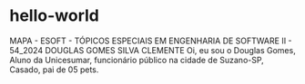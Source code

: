 # hello-world
MAPA - ESOFT - TÓPICOS ESPECIAIS EM ENGENHARIA DE SOFTWARE II - 54_2024 DOUGLAS GOMES SILVA CLEMENTE
Oi, eu sou o Douglas Gomes, Aluno da Unicesumar, funcionário público na cidade de Suzano-SP, Casado, pai de 05 pets. 
